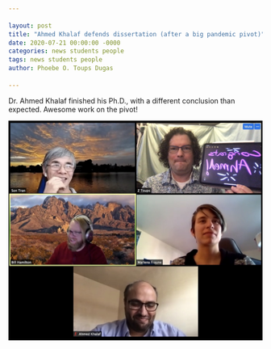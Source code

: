 ```yaml
---

layout: post
title: "Ahmed Khalaf defends dissertation (after a big pandemic pivot)"
date: 2020-07-21 00:00:00 -0000
categories: news students people
tags: news students people
author: Phoebe O. Toups Dugas

---
```


Dr. Ahmed Khalaf finished his Ph.D., with a different conclusion than expected. Awesome work on the pivot!

![screenshot of six individuals in zoom windows; five are congratulating the one in the lower-right corner](/docs/assets/images/ahmed-congrats-zoom-small.jpg)
